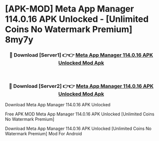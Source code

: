 # [APK-MOD] Meta App Manager 114.0.16 APK Unlocked - [Unlimited Coins No Watermark Premium] 8my7y



<div align="center">
<h3>🔴 Download [Server1] 👉👉 <a href="https://momento.my/?title=Meta_App_Manager_114.0.16_APK_Unlocked">Meta App Manager 114.0.16 APK Unlocked Mod Apk</a></h3><br>

<h3>🔴 Download [Server2] 👉👉 <a href="https://momento.my/?title=Meta_App_Manager_114.0.16_APK_Unlocked">Meta App Manager 114.0.16 APK Unlocked Mod Apk</a></h3>
</div>



Download Meta App Manager 114.0.16 APK Unlocked 

Free APK MOD Meta App Manager 114.0.16 APK Unlocked [Unlimited Coins No Watermark Premium]

Download Meta App Manager 114.0.16 APK Unlocked [Unlimited Coins No Watermark Premium] Mod For Android
